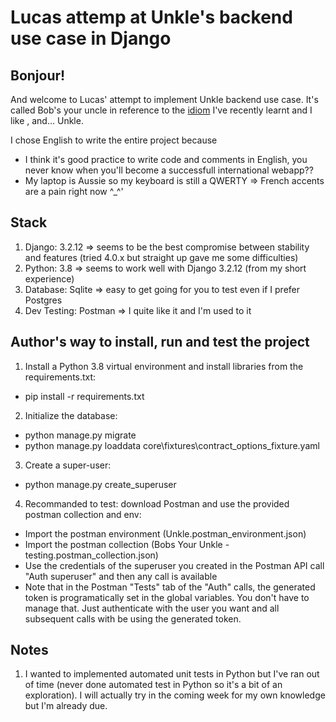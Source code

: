 # Lucas attemp at Unkle's backend use case in Django

## Bonjour! 
And welcome to Lucas' attempt to implement Unkle backend use case. It's called Bob's your uncle in reference to the [idiom](https://www.urbandictionary.com/define.php?term=Bob%27s%20your%20uncle) I've recently learnt and I like , and... Unkle.

I chose English to write the entire project because		
- I think it's good practice to write code and comments in English, you never know when you'll become a successfull international webapp??
- My laptop is Aussie so my keyboard is still a QWERTY => French accents are a pain right now ^_^'

## Stack
1. Django: 3.2.12 => seems to be the best compromise between stability and features (tried 4.0.x but straight up gave me some difficulties)
2. Python: 3.8 => seems to work well with Django 3.2.12 (from my short experience)
3. Database: Sqlite => easy to get going for you to test even if I prefer Postgres
4. Dev Testing: Postman => I quite like it and I'm used to it

## Author's way to install, run and test the project
1. Install a Python 3.8 virtual environment and install libraries from the requirements.txt:
* pip install -r requirements.txt
2. Initialize the database: 
*   python manage.py migrate
*   python manage.py loaddata core\fixtures\contract_options_fixture.yaml 
3. Create a super-user: 
* python manage.py create_superuser
4. Recommanded to test: download Postman and use the provided postman collection and env: 
* Import the postman environment (Unkle.postman_environment.json)
* Import the postman collection (Bobs Your Unkle - testing.postman_collection.json)
* Use the credentials of the superuser you created in the Postman API call "Auth superuser" and then any call is available
* Note that in the Postman "Tests" tab of the "Auth" calls, the generated token is programatically set in the global variables. You don't have to manage that. Just authenticate with the user you want and all subsequent calls with be using the generated token.  

## Notes
1. I wanted to implemented automated unit tests in Python but I've ran out of time (never done automated test in Python so it's a bit of an exploration). I will actually try in the coming week for my own knowledge but I'm already due. 
